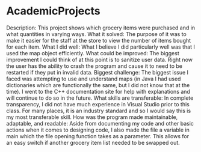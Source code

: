 # AcademicProjects

Description:
This project shows which grocery items were purchased and in what quantities in varying ways.
What it solved:
The purpose of it was to make it easier for the staff at the store to view the number of items bought for each item.
What I did well:
What I believe I did particularly well was that I used the map object efficiently.
What could be improved:
The biggest improvement I could think of at this point is to sanitize user data. Right now the user has the ability to crash the program and cause it to need to be restarted if they put in invalid data.
Biggest challenge:
The biggest issue I faced was attempting to use and understand maps (in Java I had used dictionaries which are functionally the same, but I did not know that at the time). I went to the C++ documentation site for help with explanations and will continue to do so in the future.
What skills are transferable:
In complete transparency, I did not have much experience in Visual Studio prior to this class. For many places, it is an industry standard and so I would say this is my most transferable skill.
How was the program made maintainable, adaptable, and readable:
Aside from documenting my code and other basic actions when it comes to designing code, I also made the file a variable in main which the file opening function takes as a parameter. This allows for an easy switch if another grocery item list needed to be swapped out.
